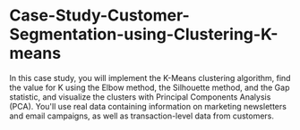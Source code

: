 # Case-Study-Customer-Segmentation-using-Clustering-K-means
In this case study, you will implement the K-Means clustering algorithm, find the value for K using the Elbow method, the Silhouette method, and the Gap statistic, and visualize the clusters with Principal Components Analysis (PCA). You'll use real data containing information on marketing newsletters and email campaigns, as well as transaction-level data from customers.
